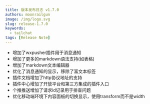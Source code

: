 ```yaml
---
title: 版本发布日志 v1.7.0
authors: moonrailgun
image: /img/logo.svg
slug: release-1.7.0
keywords:
  - tailchat
tags: [Release Note]
---
```


- 增加了wxpusher插件用于消息通知
- 增加了更多的markdown语法支持(如表格)
- 增加了markdown文本编辑器
- 优化了消息通知的显示，移除了富文本标签
- 插件文档增加了http协议地址的支持
- 插件中心增加了开放平台和第三方集成的插件入口
- 个推推送增加了请求id记录用于排查问题
- 优化移动端环境下内容面板的切换显示，使用transform而不是width
